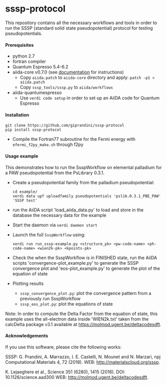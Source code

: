 # sssp-protocol
This repository contains all the necessary workflows and tools in order to run
the SSSP (standard solid state pseudopotential) protocol for testing
pseudopotentials.

#### Prerequisites

 * python 2.7
 * fortran compiler
 * Quantum Espresso 5.4-6.2
 * aiida-core v0.7.0 (see [documentation](https://aiida-core.readthedocs.io/en/v0.7.0/) for instructions)
   - Copy `aiida.patch` to `aiida-core` directory and apply: `patch -p1 < aiida.patch`
   - Copy `sssp_tools/sssp.py` to `aiida/workflows`
 * aiida-quantumespresso 
   - Use `verdi code setup` in order to set up an AiiDA code for Quantum Espresso 

#### Installation

```
git clone https://github.com/giprandini/sssp-protocol
pip install sssp-protocol
```
 
- Compile the Fortran77 subroutine for the Fermi energy with `efermi_f2py_make.sh` through f2py

#### Usage example

This demonstrates how to run the SsspWorkflow on elemental palladium for a PAW
pseudopotential from the PsLibrary 0.3.1. 

- Create a pseudopotential family from the palladium pseudopotential:
  ```
  cd example/
  verdi data upf uploadfamily pseudopotentials 'pslib.0.3.1_PBE_PAW' 'SSSP test'
  ```

- run the AiiDA script 'load_aiida_data.py' to load and store in the database the necessary data for the example
- Start the daemon via `verdi daemon start`
- Launch the full `SsspWorkflow` using:
  ```
  verdi run run_sssp-example.py <structure_pk> <pw-code-name> <ph-code-name> <wien2k-pk> <kpoints-pk>
  ```
- Check the when the SsspWorkflow is in FINISHED state, run the AiiDA scripts 'convergence-plot_example.py' to generate the SSSP convergence plot and 'eos-plot_example.py' to generate the plot of the equation of state

- Plotting results
  * `sssp_convergence_plot.py`: plot the convergence pattern from a previously run SsspWorkflow
  * `sssp_eos_plot.py`: plot the equations of state

Note: In order to compute the Delta Factor from the equation of state, this
example uses the all-electron data inside 'WIEN2k.txt' taken from the calcDelta
package v3.1 available at https://molmod.ugent.be/deltacodesdft.

#### Acknowledgements

If you use this software, please cite the following works:

SSSP: G. Prandini, A. Marrazzo, I. E. Castelli, N. Mounet and N. Marzari, npj Computational Materials 4, 72 (2018). 
WEB: http://materialscloud.org/sssp.

K. Lejaeghere et al., Science 351 (6280), 1415 (2016). 
DOI: 10.1126/science.aad300
WEB: http://molmod.ugent.be/deltacodesdft.
